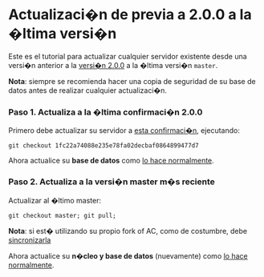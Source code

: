 # Actualizaci�n de previa a 2.0.0 a la �ltima versi�n 

Este es el tutorial para actualizar cualquier servidor existente desde una versi�n anterior a la [versi�n 2.0.0](https://github.com/azerothcore/azerothcore-wotlk/releases/tag/v2.0.0) a la �ltima versi�n `master`.

**Nota**: siempre se recomienda hacer una copia de seguridad de su base de datos antes de realizar cualquier actualizaci�n.

### Paso 1. Actualiza a la �ltima confirmaci�n 2.0.0

Primero debe actualizar su servidor a [esta confirmaci�n](https://github.com/azerothcore/azerothcore-wotlk/commit/1fc22a74088e235e78fa02decbaf0864899477d7), ejecutando:

`git checkout 1fc22a74088e235e78fa02decbaf0864899477d7`

Ahora actualice su **base de datos** como [lo hace normalmente](Update#3-update-the-database).

### Paso 2. Actualiza a la versi�n master m�s reciente

Actualizar al �ltimo master:

`git checkout master; git pull;`

**Nota**: si est� utilizando su propio fork of AC, como de costumbre, debe [sincronizarla](Syncing-your-fork)

Ahora actualice su **n�cleo y base de datos** (nuevamente) como [lo hace normalmente](Update).
